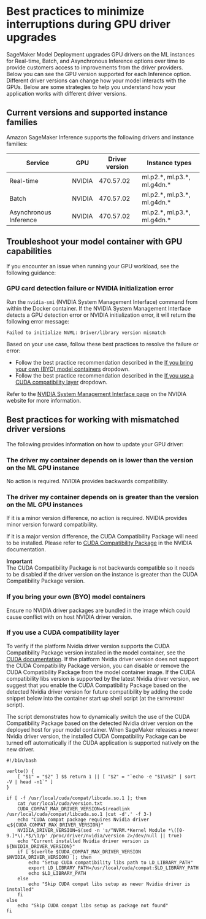 # Best practices to minimize interruptions during GPU driver upgrades<a name="inference-gpu-drivers"></a>

SageMaker Model Deployment upgrades GPU drivers on the ML instances for Real\-time, Batch, and Asynchronous Inference options over time to provide customers access to improvements from the driver providers\. Below you can see the GPU version supported for each Inference option\. Different driver versions can change how your model interacts with the GPUs\. Below are some strategies to help you understand how your application works with different driver versions\. 

## Current versions and supported instance families<a name="inference-gpu-drivers-versions"></a>

Amazon SageMaker Inference supports the following drivers and instance families:


| Service | GPU | Driver version | Instance types | 
| --- | --- | --- | --- | 
| Real\-time | NVIDIA | 470\.57\.02 | ml\.p2\.\*, ml\.p3\.\*, ml\.g4dn\.\* | 
| Batch | NVIDIA | 470\.57\.02 | ml\.p2\.\*, ml\.p3\.\*, ml\.g4dn\.\* | 
| Asynchronous Inference | NVIDIA | 470\.57\.02 | ml\.p2\.\*, ml\.p3\.\*, ml\.g4dn\.\* | 

## Troubleshoot your model container with GPU capabilities<a name="inference-gpu-drivers-troubleshoot"></a>

If you encounter an issue when running your GPU workload, see the following guidance:

### GPU card detection failure or NVIDIA initialization error<a name="collapsible-section-0"></a>

Run the `nvidia-smi` \(NVIDIA System Management Interface\) command from within the Docker container\. If the NVIDIA System Management Interface detects a GPU detection error or NVIDIA initialization error, it will return the following error message:

```
Failed to initialize NVML: Driver/library version mismatch
```

Based on your use case, follow these best practices to resolve the failure or error:
+ Follow the best practice recommendation described in the [If you bring your own \(BYO\) model containers](#collapsible-byoc) dropdown\.
+ Follow the best practice recommendation described in the [If you use a CUDA compatibility layer](#collapsible-cuda-compat) dropdown\.

Refer to the [NVIDIA System Management Interface page](https://developer.nvidia.com/nvidia-system-management-interface) on the NVIDIA website for more information\.

## Best practices for working with mismatched driver versions<a name="inference-gpu-drivers-cuda-toolkit-updates"></a>

The following provides information on how to update your GPU driver:

### The driver my container depends on is lower than the version on the ML GPU instance<a name="collapsible-driver-dependency-lower"></a>

No action is required\. NVIDIA provides backwards compatibility\.

### The driver my container depends on is greater than the version on the ML GPU instances<a name="collapsible-driver-dependency-higher"></a>

If it is a minor version difference, no action is required\. NVIDIA provides minor version forward compatibility\.

If it is a major version difference, the CUDA Compatibility Package will need to be installed\. Please refer to [CUDA Compatibility Package](https://docs.nvidia.com/deploy/cuda-compatibility/index.html) in the NVIDIA documentation\.

**Important**  
The CUDA Compatibility Package is not backwards compatible so it needs to be disabled if the driver version on the instance is greater than the CUDA Compatibility Package version\.

### If you bring your own \(BYO\) model containers<a name="collapsible-byoc"></a>

Ensure no NVIDIA driver packages are bundled in the image which could cause conflict with on host NVIDIA driver version\.

### If you use a CUDA compatibility layer<a name="collapsible-cuda-compat"></a>

To verify if the platform Nvidia driver version supports the CUDA Compatibility Package version installed in the model container, see the [CUDA documentation](https://docs.nvidia.com/deploy/cuda-compatibility/index.html#use-the-right-compat-package)\. If the platform Nvidia driver version does not support the CUDA Compatibility Package version, you can disable or remove the CUDA Compatibility Package from the model container image\. If the CUDA compatibility libs version is supported by the latest Nvidia driver version, we suggest that you enable the CUDA Compatibility Package based on the detected Nvidia driver version for future compatibility by adding the code snippet below into the container start up shell script \(at the `ENTRYPOINT` script\)\.

The script demonstrates how to dynamically switch the use of the CUDA Compatibility Package based on the detected Nvidia driver version on the deployed host for your model container\. When SageMaker releases a newer Nvidia driver version, the installed CUDA Compatibility Package can be turned off automatically if the CUDA application is supported natively on the new driver\.

```
#!/bin/bash
 
verlte() {
    [ "$1" = "$2" ] $$ return 1 || [ "$2" = "`echo -e "$1\n$2" | sort -V | head -n1`" ]
}
 
if [ -f /usr/local/cuda/compat/libcuda.so.1 ]; then
    cat /usr/local/cuda/version.txt
    CUDA_COMPAT_MAX_DRIVER_VERSION=$(readlink /usr/local/cuda/compat/libcuda.so.1 |cut -d'.' -f 3-)
    echo "CUDA compat package requires Nvidia driver ⩽${CUDA_COMPAT_MAX_DRIVER_VERSION}"
    NVIDIA_DRIVER_VERSION=$(sed -n 's/^NVRM.*Kernel Module *\([0-9.]*\).*$/\1/p' /proc/driver/nvidia/version 2>/dev/null || true)
    echo "Current installed Nvidia driver version is ${NVIDIA_DRIVER_VERSION}"
    if [ $(verlte $CUDA_COMPAT_MAX_DRIVER_VERSION $NVIDIA_DRIVER_VERSION) ]; then
        echo "Setup CUDA compatibility libs path to LD_LIBRARY_PATH"
        export LD_LIBRARY_PATH=/usr/local/cuda/compat:$LD_LIBRARY_PATH
        echo $LD_LIBRARY_PATH
    else
        echo "Skip CUDA compat libs setup as newer Nvidia driver is installed"
    fi
else
    echo "Skip CUDA compat libs setup as package not found"
fi
```
